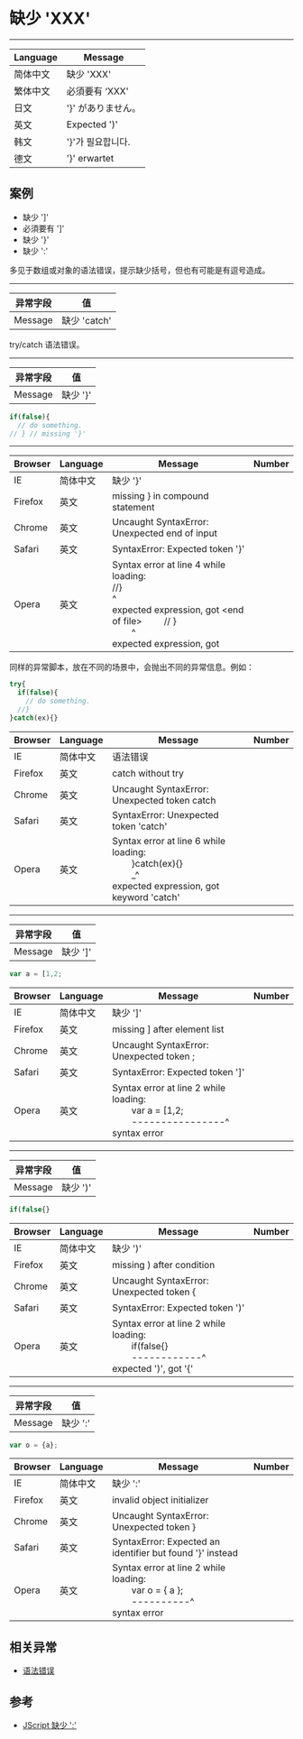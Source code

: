 
# 缺少 'XXX'

----

| Language | Message            |
|----------|--------------------|
| 简体中文 | 缺少 'XXX'         |
| 繁体中文 | 必須要有 ‘XXX'    |
| 日文     | '}' がありません。 |
| 英文     | Expected ')'       |
| 韩文     | '}'가 필요합니다.  |
| 德文     | '}' erwartet       |

## 案例

* 缺少 ']'
* 必須要有 ']'
* 缺少 '}'
* 缺少 ':'

多见于数组或对象的语法错误，提示缺少括号，但也有可能是有逗号造成。

----

| 异常字段 | 值           |
|----------|--------------|
| Message  | 缺少 'catch' |

try/catch 语法错误。


----

| 异常字段 | 值       |
|----------|----------|
| Message  | 缺少 '}' |

```javascript
if(false){
  // do something.
// } // missing '}'
```


----

| Browser | Language | Message                                                                                                                                                                                                                | Number |
|---------|----------|------------------------------------------------------------------------------------------------------------------------------------------------------------------------------------------------------------------------|--------|
| IE      | 简体中文 | 缺少 '}'                                                                                                                                                                                                               |        |
| Firefox | 英文     | missing } in compound statement                                                                                                                                                                                        |        |
| Chrome  | 英文     | Uncaught SyntaxError: Unexpected end of input                                                                                                                                                                          |        |
| Safari  | 英文     | SyntaxError: Expected token '}'                                                                                                                                                                                        |        |
| Opera   | 英文     | Syntax error at line 4 while loading:<br/>//}<br/>^<br/>expected expression, got &lt;end of file&gt; &nbsp; &nbsp; &nbsp; &nbsp; // } <br/> &nbsp; &nbsp; &nbsp; &nbsp; ^ <br/> expected expression, got <end of file> |        |

同样的异常脚本，放在不同的场景中，会抛出不同的异常信息。例如：

```javascript
try{
  if(false){
    // do something.
  //}
}catch(ex){}
```

| Browser | Language | Message                                                                                                                                                                        | Number |
|---------|----------|--------------------------------------------------------------------------------------------------------------------------------------------------------------------------------|--------|
| IE      | 简体中文 | 语法错误                                                                                                                                                                       |        |
| Firefox | 英文     | catch without try                                                                                                                                                              |        |
| Chrome  | 英文     | Uncaught SyntaxError: Unexpected token catch                                                                                                                                   |        |
| Safari  | 英文     | SyntaxError: Unexpected token 'catch'                                                                                                                                          |        |
| Opera   | 英文     | Syntax error at line 6 while loading: <br/> &nbsp; &nbsp; &nbsp; &nbsp; }catch(ex){}&nbsp; <br/> &nbsp; &nbsp; &nbsp; &nbsp; _^ <br/> expected expression, got keyword 'catch' |        |


----

| 异常字段 | 值       |
|----------|----------|
| Message  | 缺少 ']' |

```javascript
var a = [1,2;
```

| Browser | Language | Message                                                                                                                                                      | Number |
|---------|----------|--------------------------------------------------------------------------------------------------------------------------------------------------------------|--------|
| IE      | 简体中文 | 缺少 ']'                                                                                                                                                     |        |
| Firefox | 英文     | missing ] after element list                                                                                                                                 |        |
| Chrome  | 英文     | Uncaught SyntaxError: Unexpected token ;                                                                                                                     |        |
| Safari  | 英文     | SyntaxError: Expected token ']'                                                                                                                              |        |
| Opera   | 英文     | Syntax error at line 2 while loading: <br/> &nbsp; &nbsp; &nbsp; &nbsp; var a = [1,2; <br/> &nbsp; &nbsp; &nbsp; &nbsp; ----------------^ <br/> syntax error |        |


----

| 异常字段 | 值       |
|----------|----------|
| Message  | 缺少 ')' |

```javascript
if(false{}
```

| Browser | Language | Message                                                                                                                                                        | Number |
|---------|----------|----------------------------------------------------------------------------------------------------------------------------------------------------------------|--------|
| IE      | 简体中文 | 缺少 ')'                                                                                                                                                       |        |
| Firefox | 英文     | missing ) after condition                                                                                                                                      |        |
| Chrome  | 英文     | Uncaught SyntaxError: Unexpected token {                                                                                                                       |        |
| Safari  | 英文     | SyntaxError: Expected token ')'                                                                                                                                |        |
| Opera   | 英文     | Syntax error at line 2 while loading: <br/> &nbsp; &nbsp; &nbsp; &nbsp; if(false{} <br/> &nbsp; &nbsp; &nbsp; &nbsp; ------------^ <br/> expected ')', got '{' |        |


----

| 异常字段 | 值       |
|----------|----------|
| Message  | 缺少 ':' |

```javascript
var o = {a};
```

| Browser | Language | Message                                                                                                                                                 | Number |
|---------|----------|---------------------------------------------------------------------------------------------------------------------------------------------------------|--------|
| IE      | 简体中文 | 缺少 ':'                                                                                                                                                |        |
| Firefox | 英文     | invalid object initializer                                                                                                                              |        |
| Chrome  | 英文     | Uncaught SyntaxError: Unexpected token }                                                                                                                |        |
| Safari  | 英文     | SyntaxError: Expected an identifier but found '}' instead                                                                                               |        |
| Opera   | 英文     | Syntax error at line 2 while loading: <br/> &nbsp; &nbsp; &nbsp; &nbsp; var o = { a }; <br/> &nbsp; &nbsp; &nbsp; &nbsp; ----------^ <br/> syntax error |        |

## 相关异常

* [语法错误](syntax-error.md)

##  参考

* [JScript 缺少 ':'](http://www.0djx.com/article/20100307/5259.html)
